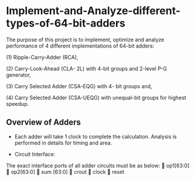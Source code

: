 # Implement-and-Analyze-different-types-of-64-bit-adders

The purpose of this project is to implement, optimize and analyze performance of 4 different implementations of 64-bit adders: 

(1) Ripple-Carry-Adder (RCA), 

(2) Carry-Look-Ahead (CLA- 2L) with 4-bit groups and 2-level P-G generator, 

(3) Carry Selected Adder (CSA-EQG) with 4- bit groups and,

(4) Carry Selected Adder (CSA-UEQG) with unequal-bit groups for highest speedup.

## Overview of Adders

* Each adder will take 1 clock to complete the calculation. Analysis is performed in details for timing and area.

* Circuit Interface:

The exact interface ports of all adder circuits must be as below: 
 op1[63:0]
 op2[63:0]
 sum [63:0]
 crout 
 clock 
 reset
